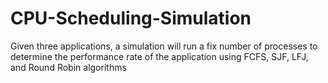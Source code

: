 # CPU-Scheduling-Simulation
Given three applications, a simulation will run a fix number of processes to determine the performance rate of the application using FCFS, SJF, LFJ, and Round Robin algorithms

